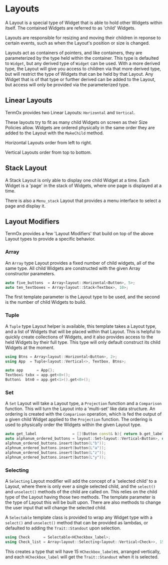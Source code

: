 # Layouts

A Layout is a special type of Widget that is able to hold other Widgets within
itself. The contained Widgets are referred to as 'child' Widgets.

Layouts are responsible for resizing and moving their children in reponse to
certain events, such as when the Layout's position or size is changed.

Layouts act as containers of pointers, and like containers, they are
parameterized by the type held within the container. This type is defaulted to
`Widget`, but any derived type of `Widget` can be used. With a more derived
type, the Layout will give you access to children via that more derived type,
but will restrict the type of Widgets that can be held by that Layout. Any
Widget that is of that type or further derived can be added to the Layout, but
access will only be provided via the parameterized type.

## Linear Layouts

TermOx provides two Linear Layouts: `Horizontal` and `Vertical`.

These layouts try to fit as many child Widgets on screen as their Size Policies
allow. Widgets are ordered physically in the same order they are added to the
Layout with the `MakeChild` method.

Horizontal Layouts order from left to right.

Vertical Layouts order from top to bottom.

## Stack Layout

A Stack Layout is only able to display one child Widget at a time. Each Widget
is a 'page' in the stack of Widgets, where one page is displayed at a time.

There is also a `Menu_stack` Layout that provides a menu interface to select a
page and display it.

## Layout Modifiers

TermOx provides a few 'Layout Modifiers' that build on top of the above Layout
types to provide a specific behavior.

### Array

An `Array` type Layout provides a fixed number of child widgets, all of the same
type. All child Widgets are constructed with the given Array constructor
parameters.

```cpp
auto five_buttons  = Array<layout::Horizontal<Button>, 5>;
auto ten_textboxes = Array<layout::Stack<Textbox>, 10>;
```

The first template parameter is the Layout type to be used, and the second is
the number of child Widgets to build.

### Tuple

A `Tuple` type Layout helper is available, this template takes a Layout type,
and a list of Widgets that will be placed within that Layout. This is helpful to
quickly create collections of Widgets, and it also provides access to the held
Widgets by their full type. This type will only default construct its child
Widgets at the moment.

```cpp
using Btns = Array<layout::Horizontal<Button>, 2>;
using App  = Tuple<layout::Vertical<>, Textbox, Btns>;

auto app      = App{};
Textbox& txbx = app.get<0>();
Button&  btn0 = app.get<1>().get<0>();
```

### Set

A `Set` Layout will take a Layout type, a `Projection` function and a
`Comparison` function. This will turn the Layout into a 'multi-set' like data
structure. An ordering is created with the `Comparison` operation, which is fed
the output of a given child Widget applied to the `Projection` function. The
ordering is used to physically order the Widgets within the given Layout type.

```cpp
auto get_label                = [](Button const& b){ return b.get_label(); };
auto alphanum_ordered_buttons = layout::Set<layout::Vertical<Button>, decltype(get_label)>{};
alphnum_ordered_buttons.insert(button(L"b"));
alphnum_ordered_buttons.insert(button(L"a"));
alphnum_ordered_buttons.insert(button(L"z"));
alphnum_ordered_buttons.insert(button(L"y"));
```

### Selecting

A `Selecting` Layout modifier will add the concept of a 'selected child' to a
Layout, where there is only ever a single selected child, and the `select()` and
`unselect()` methods of the child are called on. This relies on the child type
of the Layout having those two methods. The template parameter is the type of
Layout this will be built upon. There are also methods to change the user input
that will change the selected child.

A `Selectable` template class is provided to wrap any Widget type with a
`select()` and `unselect()` method that can be provided as lambdas, or defaulted
to adding the `Trait::Standout` upon selection.

```cpp
using Check      = Selectable<HCheckbox_label>;
using Check_list = Array<layout::Selecting<layout::Vertical<Check>>, 15>;
```

This creates a type that will have 15 `HCheckbox_label`es, arranged vertically,
and each `HCheckbox_label` will get the `Trait::Standout` when it is selected.

